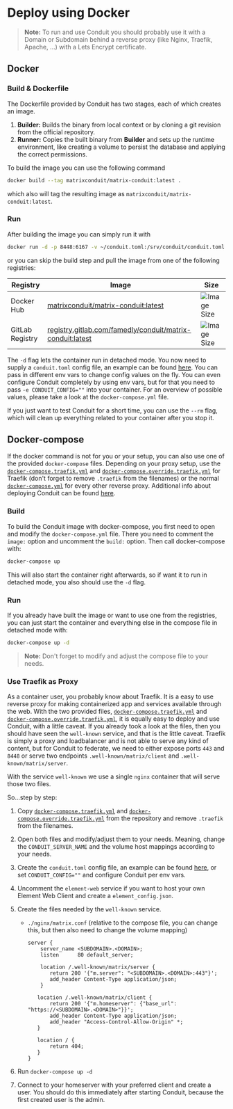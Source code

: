 # Deploy using Docker

> **Note:** To run and use Conduit you should probably use it with a Domain or Subdomain behind a reverse proxy (like Nginx, Traefik, Apache, ...) with a Lets Encrypt certificate.

## Docker

### Build & Dockerfile

The Dockerfile provided by Conduit has two stages, each of which creates an image.

1. **Builder:** Builds the binary from local context or by cloning a git revision from the official repository.
2. **Runner:** Copies the built binary from **Builder** and sets up the runtime environment, like creating a volume to persist the database and applying the correct permissions.

To build the image you can use the following command

```bash
docker build --tag matrixconduit/matrix-conduit:latest .
```

which also will tag the resulting image as `matrixconduit/matrix-conduit:latest`.

### Run

After building the image you can simply run it with

```bash
docker run -d -p 8448:6167 -v ~/conduit.toml:/srv/conduit/conduit.toml -v db:/srv/conduit/.local/share/conduit matrixconduit/matrix-conduit:latest
```

or you can skip the build step and pull the image from one of the following registries:

| Registry        | Image                                                           | Size                  |
| --------------- | --------------------------------------------------------------- | --------------------- |
| Docker Hub      | [matrixconduit/matrix-conduit:latest][dh]                       | ![Image Size][shield] |
| GitLab Registry | [registry.gitlab.com/famedly/conduit/matrix-conduit:latest][gl] | ![Image Size][shield] |

[dh]: https://hub.docker.com/r/matrixconduit/matrix-conduit
[gl]: https://gitlab.com/famedly/conduit/container_registry/2497937
[shield]: https://img.shields.io/docker/image-size/matrixconduit/matrix-conduit/latest

The `-d` flag lets the container run in detached mode. You now need to supply a `conduit.toml` config file, an example can be found [here](../conduit-example.toml).
You can pass in different env vars to change config values on the fly. You can even configure Conduit completely by using env vars, but for that you need
to pass `-e CONDUIT_CONFIG=""` into your container. For an overview of possible values, please take a look at the `docker-compose.yml` file.

If you just want to test Conduit for a short time, you can use the `--rm` flag, which will clean up everything related to your container after you stop it.

## Docker-compose

If the docker command is not for you or your setup, you can also use one of the provided `docker-compose` files. Depending on your proxy setup, use the [`docker-compose.traefik.yml`](docker-compose.traefik.yml) and [`docker-compose.override.traefik.yml`](docker-compose.override.traefik.yml) for Traefik (don't forget to remove `.traefik` from the filenames) or the normal [`docker-compose.yml`](../docker-compose.yml) for every other reverse proxy. Additional info about deploying
Conduit can be found [here](../DEPLOY.md).

### Build

To build the Conduit image with docker-compose, you first need to open and modify the `docker-compose.yml` file. There you need to comment the `image:` option and uncomment the `build:` option. Then call docker-compose with:

```bash
docker-compose up
```

This will also start the container right afterwards, so if want it to run in detached mode, you also should use the `-d` flag.

### Run

If you already have built the image or want to use one from the registries, you can just start the container and everything else in the compose file in detached mode with:

```bash
docker-compose up -d
```

> **Note:** Don't forget to modify and adjust the compose file to your needs.

### Use Traefik as Proxy

As a container user, you probably know about Traefik. It is a easy to use reverse proxy for making containerized app and services available through the web. With the
two provided files, [`docker-compose.traefik.yml`](docker-compose.traefik.yml) and [`docker-compose.override.traefik.yml`](docker-compose.override.traefik.yml), it is
equally easy to deploy and use Conduit, with a little caveat. If you already took a look at the files, then you should have seen the `well-known` service, and that is
the little caveat. Traefik is simply a proxy and loadbalancer and is not able to serve any kind of content, but for Conduit to federate, we need to either expose ports
`443` and `8448` or serve two endpoints `.well-known/matrix/client` and `.well-known/matrix/server`.

With the service `well-known` we use a single `nginx` container that will serve those two files.

So...step by step:

1. Copy [`docker-compose.traefik.yml`](docker-compose.traefik.yml) and [`docker-compose.override.traefik.yml`](docker-compose.override.traefik.yml) from the repository and remove `.traefik` from the filenames.
2. Open both files and modify/adjust them to your needs. Meaning, change the `CONDUIT_SERVER_NAME` and the volume host mappings according to your needs.
3. Create the `conduit.toml` config file, an example can be found [here](../conduit-example.toml), or set `CONDUIT_CONFIG=""` and configure Conduit per env vars.
4. Uncomment the `element-web` service if you want to host your own Element Web Client and create a `element_config.json`.
5. Create the files needed by the `well-known` service.

   - `./nginx/matrix.conf` (relative to the compose file, you can change this, but then also need to change the volume mapping)

     ```nginx
     server {
         server_name <SUBDOMAIN>.<DOMAIN>;
         listen      80 default_server;

         location /.well-known/matrix/server {
            return 200 '{"m.server": "<SUBDOMAIN>.<DOMAIN>:443"}';
            add_header Content-Type application/json;
         }

        location /.well-known/matrix/client {
            return 200 '{"m.homeserver": {"base_url": "https://<SUBDOMAIN>.<DOMAIN>"}}';
            add_header Content-Type application/json;
            add_header "Access-Control-Allow-Origin" *;
        }

        location / {
            return 404;
        }
     }
     ```

6. Run `docker-compose up -d`
7. Connect to your homeserver with your preferred client and create a user. You should do this immediately after starting Conduit, because the first created user is the admin.
